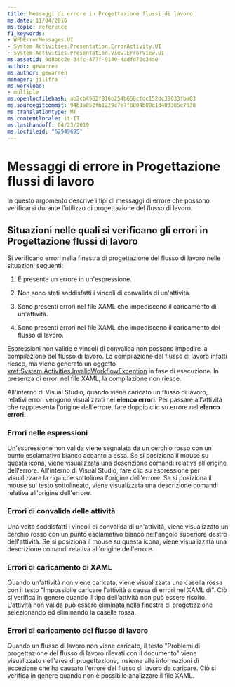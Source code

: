 ```yaml
---
title: Messaggi di errore in Progettazione flussi di lavoro
ms.date: 11/04/2016
ms.topic: reference
f1_keywords:
- WFDErrorMessages.UI
- System.Activities.Presentation.ErrorActivity.UI
- System.Activities.Presentation.View.ErrorView.UI
ms.assetid: 4d8bbc2e-34fc-477f-9140-4adfd70c34a0
author: gewarren
ms.author: gewarren
manager: jillfra
ms.workload:
- multiple
ms.openlocfilehash: ab2cb4562f816b254b658cfdc152dc38033fbe03
ms.sourcegitcommit: 94b3a052fb1229c7e7f8804b09c1d403385c7630
ms.translationtype: MT
ms.contentlocale: it-IT
ms.lasthandoff: 04/23/2019
ms.locfileid: "62949695"
---
```

# <a name="error-messages-in-workflow-designer"></a>Messaggi di errore in Progettazione flussi di lavoro

In questo argomento descrive i tipi di messaggi di errore che possono verificarsi durante l'utilizzo di progettazione del flusso di lavoro.

## <a name="situations-in-which-errors-in-the-workflow-designer-occur"></a>Situazioni nelle quali si verificano gli errori in Progettazione flussi di lavoro

Si verificano errori nella finestra di progettazione del flusso di lavoro nelle situazioni seguenti:

1. È presente un errore in un'espressione.

2. Non sono stati soddisfatti i vincoli di convalida di un'attività.

3. Sono presenti errori nel file XAML che impediscono il caricamento di un'attività.

4. Sono presenti errori nel file XAML che impediscono il caricamento del flusso di lavoro.

Espressioni non valide e vincoli di convalida non possono impedire la compilazione del flusso di lavoro. La compilazione del flusso di lavoro infatti riesce, ma viene generato un oggetto <xref:System.Activities.InvalidWorkflowException> in fase di esecuzione. In presenza di errori nel file XAML, la compilazione non riesce.

All'interno di Visual Studio, quando viene caricato un flusso di lavoro, relativi errori vengono visualizzati nei **elenco errori**. Per passare all'attività che rappresenta l'origine dell'errore, fare doppio clic su errore nel **elenco errori**.

### <a name="expression-errors"></a>Errori nelle espressioni
 Un'espressione non valida viene segnalata da un cerchio rosso con un punto esclamativo bianco accanto a essa. Se si posiziona il mouse su questa icona, viene visualizzata una descrizione comandi relativa all'origine dell'errore. All'interno di Visual Studio, fare clic su espressione per visualizzare la riga che sottolinea l'origine dell'errore. Se si posiziona il mouse sul testo sottolineato, viene visualizzata una descrizione comandi relativa all'origine dell'errore.

### <a name="activity-validation-errors"></a>Errori di convalida delle attività
 Una volta soddisfatti i vincoli di convalida di un'attività, viene visualizzato un cerchio rosso con un punto esclamativo bianco nell'angolo superiore destro dell'attività. Se si posiziona il mouse su questa icona, viene visualizzata una descrizione comandi relativa all'origine dell'errore.

### <a name="xaml-load-errors"></a>Errori di caricamento di XAML
 Quando un'attività non viene caricata, viene visualizzata una casella rossa con il testo "Impossibile caricare l'attività a causa di errori nel XAML di". Ciò si verifica in genere quando il tipo dell'attività non può essere risolto. L'attività non valida può essere eliminata nella finestra di progettazione selezionando ed eliminando la casella rossa.

### <a name="workflow-load-errors"></a>Errori di caricamento del flusso di lavoro
 Quando un flusso di lavoro non viene caricato, il testo "Problemi di progettazione del flusso di lavoro rilevati con il documento" viene visualizzato nell'area di progettazione, insieme alle informazioni di eccezione che ha causato l'errore del flusso di lavoro da caricare. Ciò si verifica in genere quando non è possibile analizzare il file XAML.